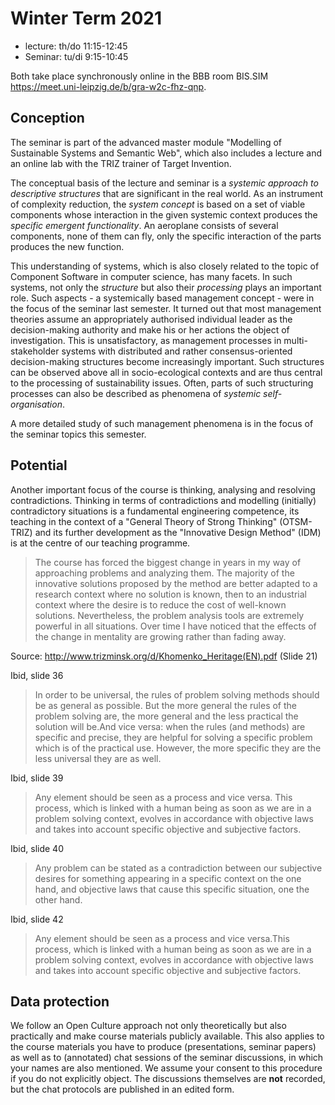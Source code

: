 # Winter Term 2021

* lecture: th/do 11:15-12:45 
* Seminar: tu/di 9:15-10:45 

Both take place synchronously online in the BBB room BIS.SIM
<https://meet.uni-leipzig.de/b/gra-w2c-fhz-qnp>.

## Conception

The seminar is part of the advanced master module "Modelling of Sustainable
Systems and Semantic Web", which also includes a lecture and an online lab
with the TRIZ trainer of Target Invention.

The conceptual basis of the lecture and seminar is a _systemic approach to
descriptive structures_ that are significant in the real world. As an
instrument of complexity reduction, the _system concept_ is based on a set of
viable components whose interaction in the given systemic context produces the
_specific emergent functionality_. An aeroplane consists of several components,
none of them can fly, only the specific interaction of the parts produces the
new function.

This understanding of systems, which is also closely related to the topic of
Component Software in computer science, has many facets. In such systems, not
only the _structure_ but also their _processing_ plays an important role. Such
aspects - a systemically based management concept - were in the focus of the
seminar last semester. It turned out that most management theories assume an
appropriately authorised individual leader as the decision-making authority
and make his or her actions the object of investigation. This is
unsatisfactory, as management processes in multi-stakeholder systems with
distributed and rather consensus-oriented decision-making structures become
increasingly important. Such structures can be observed above all in
socio-ecological contexts and are thus central to the processing of
sustainability issues. Often, parts of such structuring processes can also be
described as phenomena of _systemic self-organisation_.

A more detailed study of such management phenomena is in the focus of the
seminar topics this semester.

## Potential 

Another important focus of the course is thinking, analysing and resolving
contradictions. Thinking in terms of contradictions and modelling (initially)
contradictory situations is a fundamental engineering competence, its teaching
in the context of a "General Theory of Strong Thinking" (OTSM-TRIZ) and its
further development as the "Innovative Design Method" (IDM) is at the centre
of our teaching programme.

> The course has forced the biggest change in years in my way of approaching
> problems and analyzing them. The majority of the innovative solutions
> proposed by the method are better adapted to a research context where no
> solution is known, then to an industrial context where the desire is to
> reduce the cost of well-known solutions. Nevertheless, the problem analysis
> tools are extremely powerful in all situations. Over time I have noticed
> that the effects of the change in mentality are growing rather than fading
> away.

Source: <http://www.trizminsk.org/d/Khomenko_Heritage(EN).pdf> (Slide 21)

Ibid, slide 36
> In order to be universal, the rules of problem solving methods should be as
> general as possible. But the more general the rules of the problem solving
> are, the more general and the less practical the solution will be.And vice
> versa: when the rules (and methods) are specific and precise, they are
> helpful for solving a specific problem which is of the practical use.
> However, the more specific they are the less universal they are as well.

Ibid, slide 39
> Any element should be seen as a process and vice versa. This process, which
> is linked with a human being as soon as we are in a problem solving context,
> evolves in accordance with objective laws and takes into account specific
> objective and subjective factors.

Ibid, slide 40
> Any problem can be stated as a contradiction between our subjective desires
> for something appearing in a specific context on the one hand, and objective
> laws that cause this specific situation, one the other hand.

Ibid, slide 42
> Any element should be seen as a process and vice versa.This process, which
> is linked with a human being as soon as we are in a problem solving context,
> evolves in accordance with objective laws and takes into account specific
> objective and subjective factors.

## Data protection

We follow an Open Culture approach not only theoretically but also practically
and make course materials publicly available.  This also applies to the course
materials you have to produce (presentations, seminar papers) as well as to
(annotated) chat sessions of the seminar discussions, in which your names are
also mentioned.  We assume your consent to this procedure if you do not
explicitly object.  The discussions themselves are __not__ recorded, but the
chat protocols are published in an edited form.
